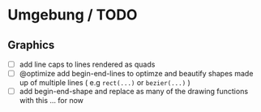 # Umgebung / TODO

## Graphics

- [ ] add line caps to lines rendered as quads
- [ ] @optimize add begin-end-lines to optimze and beautify shapes made up of multiple lines ( e.g `rect(...)` or `bezier(...)` )
- [ ] add begin-end-shape and replace as many of the drawing functions with this … for now
